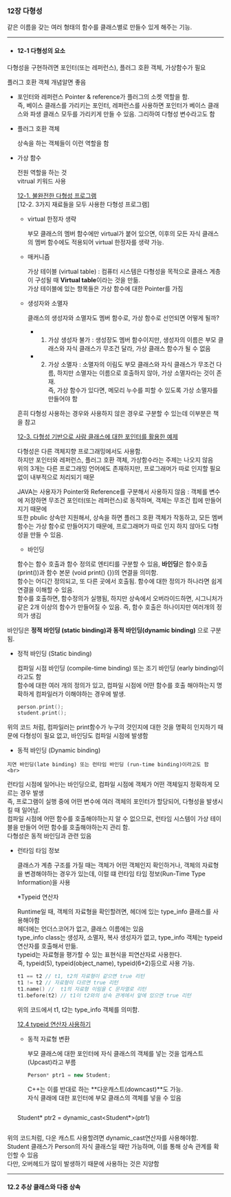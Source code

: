 ### 12장 다형성

  같은 이름을 갖는 여러 형태의 함수를 클래스별로 만들수 있게 해주는 기능. 

  -----------------------------------
  * #### 12-1 다형성의 요소

  다형성을 구현하려면 포인터(또는 레퍼런스), 플러그 호환 객체, 가상함수가 필요 <br>
  
  플러그 호환 객체 개념알면 좋음 
  
  * 포인터와 레퍼런스
    Pointer & reference가 플러그의 소켓 역할을 함. <br>
    즉, 베이스 클래스를 가리키는 포인터, 레퍼런스를 사용하면 포인터가 베이스 클래스와 파생 클래스 모두를 가리키게 만들 수 있음.
    그리하여 다형성 변수라고도 함 

* 플러그 호환 객체
  
  상속을 하는 객체들이 이런 역할을 함

* 가상 함수
  
  전원 역할을 하는 것 <br>
  vitrual 키워드 사용

  [12-1. 불완전한 다형성 프로그램]() <br>
  [12-2. 3가지 재료들을 모두 사용한 다형성 프로그램]

  * virtual 한정자 생략

    부모 클래스의 멤버 함수에만 virtual가 붙어 있으면, 이후의 모든 자식 클래스의 멤버 함수에도 적용되어 virtual 한정자를 생략 가능.
    
  * 매커니즘

    가상 테이블 (virtual table) : 컴퓨터 시스템은 다형성을 목적으로 클래스 계층이 구성될 때 **Virtual table**이라는 것을 만듦.<br>
    가상 테이블에 있는 항목들은 가상 함수에 대한 Pointer를 가짐 <br>

  * 생성자와 소멸자
    
      클래스의 생성자와 소멸자도 멤버 함수로, 가상 함수로 선언되면 어떻게 될까?

    * 1. 가상 생성자 불가 : 생성장도 멤버 함수이지만, 생성자의 이름은 부모 클래스와 자식 클래스가 무조건 달라, 가상 클래스 함수가 될 수 없음 <br>
    * 2. 가상 소멸자 : 소멸자의 이림도 부모 클래스와 자식 클래스가 무조건 다름, 하지만 소멸자는 이름으로 호출하지 않아, 가상 소멸자라는 것이 존재. <br>
     즉, 가상 함수가 있다면, 메모리 누수를 피할 수 있도록 가상 소멸자를 만들어야 함

  흔히 다형성 사용하는 경우와 사용하지 않은 경우로 구분할 수 있는데 이부분은 책을 참고

  [12-3. 다형성 기반으로 사람 클래스에 대한 포인터를 활용한 예제]()

  다형성은 다른 객체지향 프로그래밍에서도 사용함. <br>
  하지만 포인터와 레퍼런스, 플러그 호환 객체, 가상함수라는 주제는 나오지 않음 <br>
  위의 3개는 다른 프로그래밍 언어에도 존재하지만, 프로그래머가 따로 인지할 필요 없이 내부적으로 처리되기 때문

  JAVA는 사용자가 Pointer와 Reference를 구분해서 사용하지 않음 : 객체를 변수에 저장하면 무조건 포인터(또는 레퍼런스)로 동작하며, 객체는 무조건 힙에 만들어 지기 때문에 <br>
  또한 pbulic 상속만 지원해서, 상속을 하면 플러그 호환 객체가 작동하고, 모든 멤버 함수는 가상 함수로 만들어지기 때문에, 프로그래머가 따로 인지 하지 않아도 다형성을 만들 수 있음.

  * 바인딩
    
   함수는 함수 호출과 함수 정의로 엔티티를 구분할 수 있음, **바인딩**은 함수호출(print())과 함수 본문 (void print() {})의 연결을 의미함. <br>
  함수는 어디간 정의되고, 또 다른 곳에서 호출됨. 함수에 대한 정의가 하나라면 쉽게 연결을 이해할 수 있음. <br>
함수를 호출하면, 함수정의가 실행됨, 하지만 상속에서 오버라이드하면, 시그니처가 같은 2개 이상의 함수가 만들어질 수 있음. 즉, 함수 호출은 하나이지만 여러개의 정의가 생김 <br>

바인딩은 **정적 바인딩 (static binding)과 동적 바인딩(dynamic binding)** 으로 구분됨.

  * 정적 바인딩 (Static binding)
    
    컴파일 시점 바인딩 (compile-time binding) 또는 조기 바인딩 (early binding)이라고도 함 <br>
    함수에 대한 여러 개의 정의가 있고, 컴파일 시점에 어떤 함수를 호출 해야하는지 명확하게 컴파일러가 이해야하는 경우에 발생.

    ```cpp
    person.print();
    student.print();
    ```

위의 코드 처럼, 컴파일러는 print함수가 누구의 것인지에 대한 것을 명확히 인지하기 때문에 다형성이 필요 없고, 바인딩도 컴파일 시점에 발생함 <br>

  *  동적 바인딩 (Dynamic binding)
    
    지연 바인딩(late binding) 또는 런타임 바인딩 (run-time binding)이라고도 함 <br>
  런타임 시점에 일어나는 바인딩으로, 컴파일 시점에 객체가 어떤 객체일지 정확하게 모르는 경우 발생 <br>
즉, 프로그램이 실행 중에 어떤 변수에 여러 객체의 포인터가 할당되어, 다형성을 발생시킬 때 일어남.  <br>
컴파일 시점에 어떤 함수를 호출해야하는지 알 수 없으므로, 런타임 시스템이 가상 테이블을 만들어 어떤 함수를 호출해야하는지 관리 함. <br>
다형성은 동적 바인딩과 관련 있음  <br>

* 런타임 타임 정보

  클래스가 계층 구조를 가질 때는 객체가 어떤 객체인지 확인하거나, 객체의 자료형을 변경해야하는 경우가 있는데, 이럴 떄 런타임 타임 정보(Run-Time Type Information)을 사용

  *Typeid 연산자

  Runtime일 때, 객체의 자료형을 확인할려면, <typeinfo> 헤더에 있는 type_info 클래스를 사용해야함  <br>
  헤더에는 언더스코어가 없고, 클래스 이름에는 있음  <br>
  type_info class는 생성자, 소멸자, 복사 생성자가 없고, type_info 객체는 typeid 연산자를 호출해서 만듦.  <br>
  typeid는 자료형을 평가할 수 있는 표현식을 피연산자로 사용한다.  <br>
  즉, typeid(5), typeid(object_name), typeid(6+2)등으로 사용 가능.  <br>

   ```cpp
  t1 == t2 // t1, t2의 자료형이 같으면 true 리턴
  t1 != t2 // 자료형이 다르면 true 리턴
  t1.name() //  t1의 자료형 이림을 C 문자열로 리턴
  t1.before(t2) // t1이 t2와의 상속 관계에서 앞에 있으면 true 리턴
   ```

  위의 코드에서 t1, t2는 type_info 객체를 의미함.  <br>

  [12.4 typeid 연산자 사용하기]()

  * 동적 자료형 변환

    부모 클래스에 대한 포인터에 자식 클래스의 객체를 넣는 것을 업캐스트(Upcast)라고 부름 <br>

    ```cpp
    Person* ptr1 = new Student;
    ```

    C++는 이를 반대로 하는 **다운캐스트(downcast)**도 가능.  <br>
    자식 클래에 대한 포인터에 부모 클래스의 객체를 넣을 수 있음  <br>

    ```cpp
  Student* ptr2 = dynamic_cast<Student*>(ptr1)
    ```

위의 코드처럼, 다운 캐스트 사용할려면 dynamic_cast연산자를 사용해야함.  <br>
Student 클래스가 Person의 자식 클래스일 때만 가능하며, 이를 통해 상속 관계를 확인할 수 있음  <br>
다만, 오버헤드가 많이 발생하기 때문에 사용하는 것은 지양함  <br>

----------------------------------------------------
#### 12.2 추상 클래스와 다중 상속 
  
